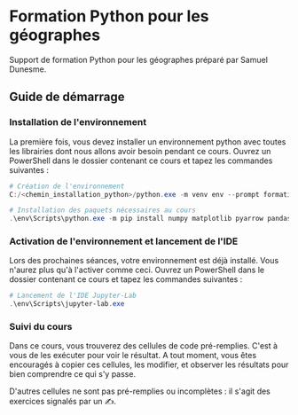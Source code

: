 # Formation Python pour les géographes

Support de formation Python pour les géographes préparé par Samuel Dunesme.

## Guide de démarrage
### Installation de l'environnement

La première fois, vous devez installer un environnement python avec toutes les librairies dont nous allons avoir besoin pendant ce cours.
Ouvrez un PowerShell dans le dossier contenant ce cours et tapez les commandes suivantes :

```powershell
# Création de l'environnement
C:/<chemin_installation_python>/python.exe -m venv env --prompt formation-python

# Installation des paquets nécessaires au cours
.\env\Scripts\python.exe -m pip install numpy matplotlib pyarrow pandas geopandas rasterio contextily folium mapclassify jupyterlab
```

### Activation de l'environnement et lancement de l'IDE

Lors des prochaines séances, votre environnement est déjà installé. Vous n'aurez plus qu'à l'activer comme ceci.
Ouvrez un PowerShell dans le dossier contenant ce cours et tapez les commandes suivantes :

```powershell
# Lancement de l'IDE Jupyter-Lab
.\env\Scripts\jupyter-lab.exe
```

### Suivi du cours

Dans ce cours, vous trouverez des cellules de code pré-remplies. C'est à vous de les exécuter pour voir le résultat. A tout moment, vous êtes encouragés à copier ces cellules, les modifier, et observer les résultats pour bien comprendre ce qui s'y passe. 

D'autres cellules ne sont pas pré-remplies ou incomplètes : il s'agit des exercices signalés par un ✍️.
